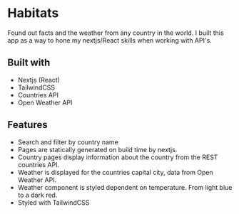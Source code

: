 # Habitats

Found out facts and the weather from any country in the world. I built this app as a way to hone my nextjs/React skills when working with API's.

## Built with

* Nextjs (React)
* TailwindCSS
* Countries API
* Open Weather API

## Features

* Search and filter by country name
* Pages are statically generated on build time by nextjs.
* Country pages display information about the country from the REST countries API.
* Weather is displayed for the countries capital city, data from Open Weather API.
* Weather component is styled dependent on temperature. From light blue to a dark red.
* Styled with TailwindCSS
